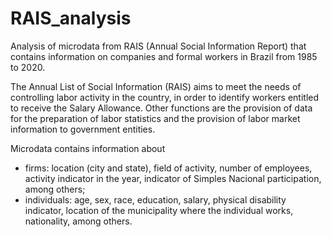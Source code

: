 # RAIS_analysis
Analysis of microdata from RAIS (Annual Social Information Report) that contains information on companies and formal workers in Brazil from 1985 to 2020.

The Annual List of Social Information (RAIS) aims to meet the needs of controlling labor activity in the country, in order to identify workers entitled to receive the Salary Allowance. Other functions are the provision of data for the preparation of labor statistics and the provision of labor market information to government entities.

Microdata contains information about
- firms: location (city and state), field of activity, number of employees, activity indicator in the year, indicator of Simples Nacional participation, among others;
- individuals: age, sex, race, education, salary, physical disability indicator, location of the municipality where the individual works, nationality, among others.
